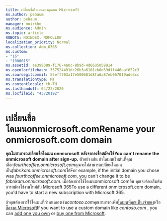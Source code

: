 ```yaml
---
title: เปลี่ยนชื่อโดเมนของคุณบน Microsoft
ms.author: pebaum
author: pebaum
manager: mnirkhe
ms.audience: Admin
ms.topic: article
ROBOTS: NOINDEX, NOFOLLOW
localization_priority: Normal
ms.collection: Adm_O365
ms.custom:
- "16"
- "1000015"
ms.assetid: ae399389-f176-4a0c-8b9d-4d6605059914
ms.openlocfilehash: 357524491dc26b3a6101eb0d39d1f446aaf052c3
ms.sourcegitcommit: 55eff703a17e500681d8fa6a87eb067019ade3cc
ms.translationtype: MT
ms.contentlocale: th-TH
ms.lasthandoff: 04/22/2020
ms.locfileid: "43720192"
---
```

# <a name="rename-your-onmicrosoftcom-domain"></a><span data-ttu-id="61005-102">เปลี่ยนชื่อโดเมนonmicrosoft.com</span><span class="sxs-lookup"><span data-stu-id="61005-102">Rename your onmicrosoft.com domain</span></span>

 <span data-ttu-id="61005-103">**คุณไม่สามารถเปลี่ยนชื่อโดเมน onmicrosoft หลังจากลงชื่อสมัครใช้**</span><span class="sxs-lookup"><span data-stu-id="61005-103">**You can't rename the onmicrosoft domain after sign-up.**</span></span> <span data-ttu-id="61005-104">ตัวอย่างเช่น ถ้าโดเมนเริ่มต้นที่คุณเลือก*fourthcoffee.onmicrosoft.com*คุณจะไม่สามารถเปลี่ยนโดเมนเป็น*fabrikam.onmicrosoft.com*ได้</span><span class="sxs-lookup"><span data-stu-id="61005-104">For example, if the initial domain you chose was  *fourthcoffee.onmicrosoft.com*, you can't change it to be  *fabrikam.onmicrosoft.com*.</span></span> <span data-ttu-id="61005-105">เมื่อต้องการใช้โดเมนonmicrosoft.comอื่น คุณจะต้องเริ่มต้นการสมัครใช้งานใหม่กับ Microsoft 365</span><span class="sxs-lookup"><span data-stu-id="61005-105">To use a different onmicrosoft.com domain, you'd have to start a new subscription with Microsoft 365.</span></span>
  
<span data-ttu-id="61005-106">ถ้าคุณต้องการใช้โดเมนที่กําหนดเองเช่น*contoso.com*คุณสามารถเพิ่ม[โดเมนที่คุณเป็นเจ้าของ](https://docs.microsoft.com/office365/admin/setup/add-domain)หรือ[ซื้อจาก Microsoft](https://docs.microsoft.com/office365/admin/get-help-with-domains/buy-a-domain-name)</span><span class="sxs-lookup"><span data-stu-id="61005-106">If you want to use a custom domain like  *contoso.com*  , you can [add one you own](https://docs.microsoft.com/office365/admin/setup/add-domain) or [buy one from Microsoft](https://docs.microsoft.com/office365/admin/get-help-with-domains/buy-a-domain-name).</span></span>
  